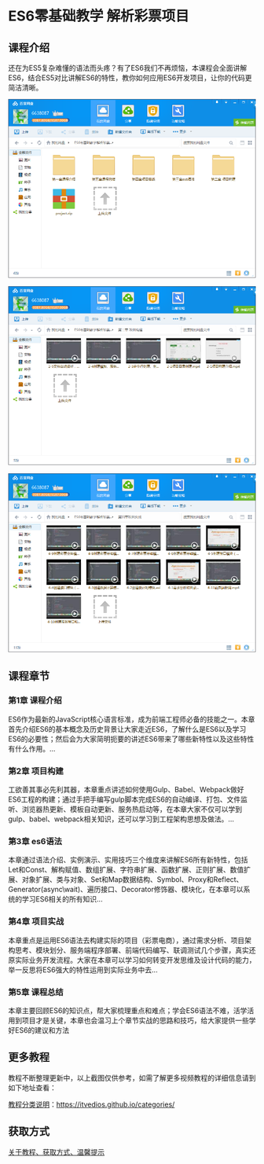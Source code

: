 # ES6零基础教学 解析彩票项目

## 课程介绍

还在为ES5复杂难懂的语法而头疼？有了ES6我们不再烦恼，本课程会全面讲解ES6，结合ES5对比讲解ES6的特性，教你如何应用ES6开发项目，让你的代码更简洁清晰。

![](img/ES6零基础教学解析彩票项目1.png)

![](img/ES6零基础教学解析彩票项目2.png)

![](img/ES6零基础教学解析彩票项目3.png)

## 课程章节

### 第1章 课程介绍

ES6作为最新的JavaScript核心语言标准，成为前端工程师必备的技能之一。本章首先介绍ES6的基本概念及历史背景让大家走近ES6，了解什么是ES6以及学习ES6的必要性；然后会为大家简明扼要的讲述ES6带来了哪些新特性以及这些特性有什么作用。...

### 第2章 项目构建

工欲善其事必先利其器，本章重点讲述如何使用Gulp、Babel、Webpack做好ES6工程的构建；通过手把手编写gulp脚本完成ES6的自动编译、打包、文件监听、浏览器热更新、模板自动更新、服务热启动等，在本章大家不仅可以学到gulp、babel、webpack相关知识，还可以学习到工程架构思想及做法。...

### 第3章 es6语法

本章通过语法介绍、实例演示、实用技巧三个维度来讲解ES6所有新特性，包括Let和Const、解构赋值、数组扩展、字符串扩展、函数扩展、正则扩展、数值扩展、对象扩展、类与对象、Set和Map数据结构、Symbol、Proxy和Reflect、Generator(async\wait)、遍历接口、Decorator修饰器、模块化，在本章可以系统的学习ES6相关的所有知识...

### 第4章 项目实战

本章重点是运用ES6语法去构建实际的项目（彩票电商），通过需求分析、项目架构思考、模块划分、服务端程序部署、前端代码编写、联调测试几个步骤，真实还原实际业务开发流程。大家在本章可以学习如何转变开发思维及设计代码的能力，举一反思将ES6强大的特性运用到实际业务中去...

### 第5章 课程总结

本章主要回顾ES6的知识点，帮大家梳理重点和难点；学会ES6语法不难，活学活用到项目才是关键，本章也会温习上个章节实战的思路和技巧，给大家提供一些学好ES6的建议和方法

## 更多教程

教程不断整理更新中，以上截图仅供参考，如需了解更多视频教程的详细信息请到如下地址查看：

[教程分类说明](https://itvedios.github.io/categories/)：<https://itvedios.github.io/categories/>

## 获取方式

[关于教程、获取方式、温馨提示](https://itvedios.github.io/about/)
